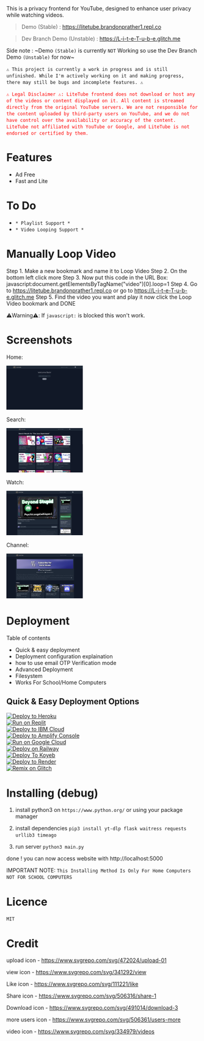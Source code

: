 <p align="center">
    <picture>
      <source media="(prefers-color-scheme: dark)" srcset="https://github.com/Brandon421-ops/LiteTube/blob/master/static/logo.png?raw=true">
      <source media="(prefers-color-scheme: light)" srcset="https://github.com/Brandon421-ops/LiteTube/blob/master/static/logo_white_theme.png?raw=true">
      <img alt="" src="">
    </picture>
</p>

This is a privacy frontend for YouTube, designed to enhance user privacy while watching videos.

> Demo (Stable) : https://litetube.brandonprather1.repl.co

> Dev Branch Demo (Unstable) : https://L-i-t-e-T-u-b-e.glitch.me

Side note : ~Demo `(Stable)` is currently `NOT` Working so use the Dev Branch Demo `(Unstable)` for now~

`⚠️ This project is currently a work in progress and is still unfinished. While I'm actively working on it and making progress, there may still be bugs and incomplete features. ⚠️`

<span style="color:red">`⚠️ Legal Disclaimer ⚠️: LiteTube frontend does not download or host any of the videos or content displayed on it. All content is streamed directly from the original YouTube servers. We are not responsible for the content uploaded by third-party users on YouTube, and we do not have control over the availability or accuracy of the content. LiteTube not affiliated with YouTube or Google, and LiteTube is not endorsed or certified by them.`</span>

# Features
* Ad Free
* Fast and Lite

# To Do

- `* Playlist Support
*`
- `* Video Looping Support
*`
# Manually Loop Video

Step 1. Make a new bookmark and name it to Loop Video
Step 2. On the bottom left click more
Step 3. Now put this code in the URL Box: javascript:document.getElementsByTagName("video")[0].loop=1
Step 4. Go to https://litetube.brandonprather1.repl.co or go to https://L-i-t-e-T-u-b-e.glitch.me
Step 5. Find the video you want and play it now click the Loop Video bookmark and DONE

⚠️Warning⚠️: If `javascript:` is blocked this won't work.

# Screenshots 

Home:

<img src="https://github.com/Brandon421-ops/LiteTube/blob/master/assets/screenshots/1.png?raw=true" alt="1" width="200"/>

Search:

<img src="https://github.com/Brandon421-ops/LiteTube/blob/master/assets/screenshots/2.png?raw=true" alt="2" width="200"/>

Watch:

<img src="https://github.com/Brandon421-ops/LiteTube/blob/master/assets/screenshots/3.png?raw=true" alt="3" width="200"/>

Channel:

<img src="https://github.com/Brandon421-ops/LiteTube/blob/master/assets/screenshots/4.png?raw=true" alt="4" width="200"/>

# Deployment

Table of contents

- Quick & easy deployment
- Deployment configuration explaination
- how to use email OTP Verification mode
- Advanced Deployment
- Filesystem
- Works For School/Home Computers

## Quick & Easy Deployment Options

[![Deploy to Heroku](https://raw.githubusercontent.com/BinBashBanana/deploy-buttons/master/buttons/remade/heroku.svg)](https://heroku.com/deploy/?template=https://github.com/Brandon421-ops/LiteTube)
<br>
[![Run on Replit](https://raw.githubusercontent.com/BinBashBanana/deploy-buttons/master/buttons/remade/replit.svg)](https://replit.com/github/Brandon421-ops/LiteTube)
<br>
[![Deploy to IBM Cloud](https://raw.githubusercontent.com/BinBashBanana/deploy-buttons/master/buttons/remade/ibmcloud.svg)](https://cloud.ibm.com/devops/setup/deploy?repository=https://github.com/Brandon421-ops/LiteTube)
<br>
[![Deploy to Amplify Console](https://raw.githubusercontent.com/BinBashBanana/deploy-buttons/master/buttons/remade/amplifyconsole.svg)](https://console.aws.amazon.com/amplify/home#/deploy?repo=https://github.com/Brandon421-ops/LiteTube)
<br>
[![Run on Google Cloud](https://raw.githubusercontent.com/BinBashBanana/deploy-buttons/master/buttons/remade/googlecloud.svg)](https://deploy.cloud.run/?git_repo=https://github.com/Brandon421-ops/LiteTube)
<br>
[![Deploy on Railway](https://binbashbanana.github.io/deploy-buttons/buttons/remade/railway.svg)](https://railway.app/new/template/pBzeiN)
<br>
[![Deploy To Koyeb](https://binbashbanana.github.io/deploy-buttons/buttons/remade/koyeb.svg)](https://app.koyeb.com/deploy?type=git&repository=github.com/Brandon421-ops/litetube&branch=main&name=LiteTube)
<br>
[![Deploy to Render](https://raw.githubusercontent.com/BinBashBanana/deploy-buttons/main/buttons/remade/render.svg)](https://render.com/deploy?repo=https://github.com/Brandon421-ops/LiteTube)
<br>
[![Remix on Glitch](https://binbashbanana.github.io/deploy-buttons/buttons/remade/glitch.svg)](https://glitch.com/edit/#!/import/github/Brandon421-ops/LiteTube)


# Installing (debug)
1. install python3 on `https://www.python.org/` or using your package manager

2. install dependencies
`pip3 install yt-dlp flask waitress requests urllib3 timeago`

3. run server
`python3 main.py`

done ! you can now access website with http://localhost:5000

IMPORTANT NOTE: `This Installing Method Is Only For Home Computers NOT FOR SCHOOL COMPUTERS`

# Licence
`MIT`

# Credit
upload icon - https://www.svgrepo.com/svg/472024/upload-01

view icon - https://www.svgrepo.com/svg/341292/view

Like icon - https://www.svgrepo.com/svg/111221/like

Share icon - https://www.svgrepo.com/svg/506316/share-1

Download icon - https://www.svgrepo.com/svg/491014/download-3

more users icon - https://www.svgrepo.com/svg/506361/users-more

video icon - https://www.svgrepo.com/svg/334979/videos
